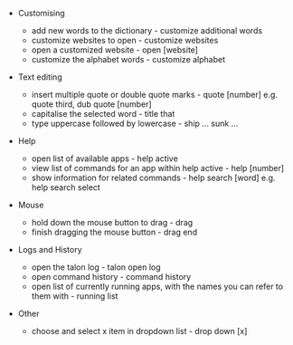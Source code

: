 - Customising
    - add new words to the dictionary - customize additional words
    - customize websites to open - customize websites
    - open a customized website - open \[website\]
    - customize the alphabet words - customize alphabet

- Text editing
    - insert multiple quote or double quote marks - quote [number] e.g. quote third, dub quote [number]
    - capitalise the selected word - title that
    - type uppercase followed by lowercase - ship ... sunk ...

- Help
    - open list of available apps - help active
    - view list of commands for an app within help active - help [number]
    - show information for related commands - help search \[word\] e.g. help search select

- Mouse
    - hold down the mouse button to drag - drag
    - finish dragging the mouse button - drag end

- Logs and History
    - open the talon log - talon open log
    - open command history - command history
    - open list of currently running apps, with the names you can refer to them with - running list

- Other
    - choose and select x item in dropdown list - drop down \[x\]
